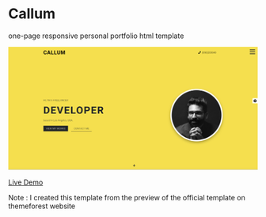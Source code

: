 # Callum

one-page responsive personal portfolio html template

![Callum preview image](./imgs/previewImg.png)

[Live Demo](https://ahmedhamdy96.github.io/Callum/)

Note : I created this template from the preview of the official template on themeforest website
